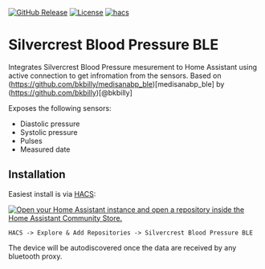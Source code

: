 [![GitHub Release](https://img.shields.io/github/release/syphernl/silvercrestbp_ble.svg?style=flat-square)](https://github.com/syphernl/silvercrestbp_ble/releases)
[![License](https://img.shields.io/github/license/syphernl/silvercrestbp_ble.svg?style=flat-square)](LICENSE)
[![hacs](https://img.shields.io/badge/HACS-default-orange.svg?style=flat-square)](https://hacs.xyz)


# Silvercrest Blood Pressure BLE
Integrates Silvercrest Blood Pressure mesurement to Home Assistant using active connection to get infromation from the sensors. Based on (https://github.com/bkbilly/medisanabp_ble)[medisanabp_ble] by (https://github.com/bkbilly)[@bkbilly]

Exposes the following sensors:
 - Diastolic pressure
 - Systolic pressure
 - Pulses
 - Measured date

## Installation

Easiest install is via [HACS](https://hacs.xyz/):

[![Open your Home Assistant instance and open a repository inside the Home Assistant Community Store.](https://my.home-assistant.io/badges/hacs_repository.svg)](https://my.home-assistant.io/redirect/hacs_repository/?owner=syphernl&repository=silvercrestbp_ble&category=integration)

`HACS -> Explore & Add Repositories -> Silvercrest Blood Pressure BLE`

The device will be autodiscovered once the data are received by any bluetooth proxy.
